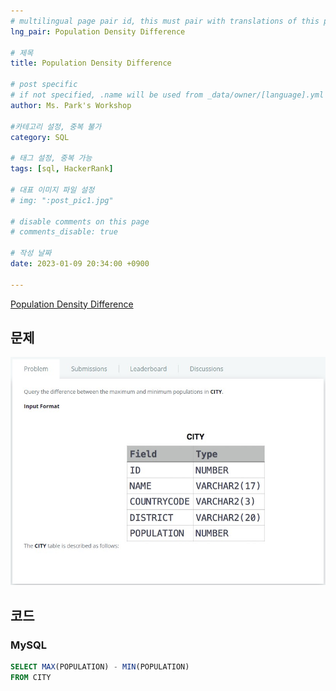 ```yaml
---
# multilingual page pair id, this must pair with translations of this page. (This name must be unique)
lng_pair: Population Density Difference

# 제목
title: Population Density Difference

# post specific
# if not specified, .name will be used from _data/owner/[language].yml
author: Ms. Park's Workshop

#카테고리 설정, 중복 불가
category: SQL

# 태그 설정, 중복 가능
tags: [sql, HackerRank]

# 대표 이미지 파일 설정
# img: ":post_pic1.jpg"

# disable comments on this page
# comments_disable: true

# 작성 날짜
date: 2023-01-09 20:34:00 +0900

---
```

<!-- 소제목 -->
<!-- outline-start -->
<a href="https://www.hackerrank.com/challenges/population-density-difference/problem?h_r=internal-search">Population Density Difference</a>
<!-- outline-end -->

<h2>문제</h2>
<img src="/assets/img/posts/sql/Population_Density_Difference.jpg" title="Population_Density_Difference.JPG" alt="Population_Density_Difference.JPG"/><br>

<h2>코드</h2>
<h3>MySQL</h3>

```sql
SELECT MAX(POPULATION) - MIN(POPULATION)
FROM CITY
```
